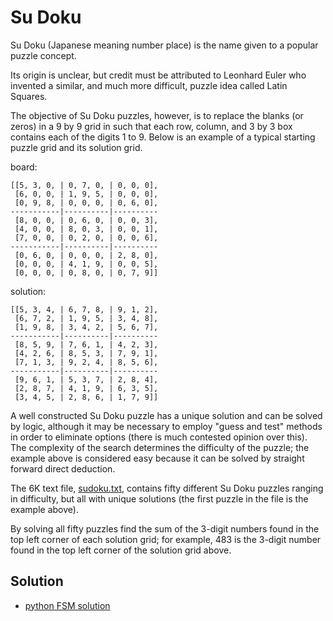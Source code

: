 # Su Doku

Su Doku (Japanese meaning number place) is the name given to a popular puzzle concept.

Its origin is unclear, but credit must be attributed to Leonhard Euler who invented a similar, and much more difficult, puzzle idea called Latin Squares.

The objective of Su Doku puzzles, however, is to replace the blanks (or zeros) in a 9 by 9 grid in such that each row, column, and 3 by 3 box contains each of the digits 1 to 9. Below is an example of a typical starting puzzle grid and its solution grid.

board:

```
[[5, 3, 0, | 0, 7, 0, | 0, 0, 0],
 [6, 0, 0, | 1, 9, 5, | 0, 0, 0],
 [0, 9, 8, | 0, 0, 0, | 0, 6, 0],
-----------|----------|----------
 [8, 0, 0, | 0, 6, 0, | 0, 0, 3],
 [4, 0, 0, | 8, 0, 3, | 0, 0, 1],
 [7, 0, 0, | 0, 2, 0, | 0, 0, 6],
-----------|----------|----------
 [0, 6, 0, | 0, 0, 0, | 2, 8, 0],
 [0, 0, 0, | 4, 1, 9, | 0, 0, 5],
 [0, 0, 0, | 0, 8, 0, | 0, 7, 9]]
```

solution:

```
[[5, 3, 4, | 6, 7, 8, | 9, 1, 2],
 [6, 7, 2, | 1, 9, 5, | 3, 4, 8],
 [1, 9, 8, | 3, 4, 2, | 5, 6, 7],
-----------|----------|----------
 [8, 5, 9, | 7, 6, 1, | 4, 2, 3],
 [4, 2, 6, | 8, 5, 3, | 7, 9, 1],
 [7, 1, 3, | 9, 2, 4, | 8, 5, 6],
-----------|----------|----------
 [9, 6, 1, | 5, 3, 7, | 2, 8, 4],
 [2, 8, 7, | 4, 1, 9, | 6, 3, 5],
 [3, 4, 5, | 2, 8, 6, | 1, 7, 9]]
```

A well constructed Su Doku puzzle has a unique solution and can be solved by logic, although it may be necessary to employ "guess and test" methods in order to eliminate options (there is much contested opinion over this). The complexity of the search determines the difficulty of the puzzle; the example above is considered easy because it can be solved by straight forward direct deduction.

The 6K text file, [sudoku.txt](https://projecteuler.net/project/resources/p096_sudoku.txt), contains fifty different Su Doku puzzles ranging in difficulty, but all with unique solutions (the first puzzle in the file is the example above).

By solving all fifty puzzles find the sum of the 3-digit numbers found in the top left corner of each solution grid; for example, 483 is the 3-digit number found in the top left corner of the solution grid above.

## Solution

- [python FSM solution](../src/euler0096.py)
